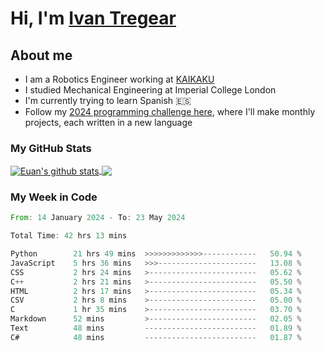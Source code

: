# Hi, I'm [Ivan Tregear](https://www.linkedin.com/in/ivantregear/)

## About me

* I am a Robotics Engineer working at [KAIKAKU](https://github.com/KAIKAKU-AI)
* I studied Mechanical Engineering at Imperial College London
* I'm currently trying to learn Spanish :es:
* Follow my [2024 programming challenge here](https://github.com/ITregear?tab=repositories), where I'll make monthly projects, each written in a new language


### My GitHub Stats

<a href="#my-github-stats">
  <img align="center" src="https://github-readme-stats.vercel.app/api?username=itregear&count_private=true&show_icons=true&include_all_commits=true&theme=material-palenight" alt="Euan's github stats" />
</a>

<a href="#my-github-stats">
  <img align="center" src="https://github-readme-stats.vercel.app/api/top-langs/?username=itregear&layout=compact&theme=material-palenight" />
</a>

### My Week in Code
<!--START_SECTION:waka-->

```rust
From: 14 January 2024 - To: 23 May 2024

Total Time: 42 hrs 13 mins

Python        21 hrs 49 mins  >>>>>>>>>>>>>------------   50.94 %
JavaScript    5 hrs 36 mins   >>>----------------------   13.08 %
CSS           2 hrs 24 mins   >------------------------   05.62 %
C++           2 hrs 21 mins   >------------------------   05.50 %
HTML          2 hrs 17 mins   >------------------------   05.34 %
CSV           2 hrs 8 mins    >------------------------   05.00 %
C             1 hr 35 mins    >------------------------   03.70 %
Markdown      52 mins         >------------------------   02.05 %
Text          48 mins         -------------------------   01.89 %
C#            48 mins         -------------------------   01.87 %
```

<!--END_SECTION:waka-->
